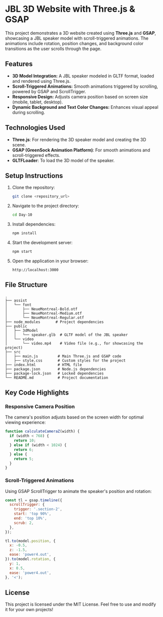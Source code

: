 # JBL 3D Website with Three.js & GSAP

This project demonstrates a 3D website created using **Three.js** and **GSAP**, showcasing a JBL speaker model with scroll-triggered animations. The animations include rotation, position changes, and background color transitions as the user scrolls through the page.

## Features

- **3D Model Integration:** A JBL speaker modeled in GLTF format, loaded and rendered using Three.js.
- **Scroll-Triggered Animations:** Smooth animations triggered by scrolling, powered by GSAP and ScrollTrigger.
- **Responsive Design:** Adjusts camera position based on screen size (mobile, tablet, desktop).
- **Dynamic Background and Text Color Changes:** Enhances visual appeal during scrolling.

## Technologies Used

- **Three.js**: For rendering the 3D speaker model and creating the 3D scene.
- **GSAP (GreenSock Animation Platform)**: For smooth animations and scroll-triggered effects.
- **GLTFLoader**: To load the 3D model of the speaker.

## Setup Instructions

1. Clone the repository:
   ```bash
   git clone <repository_url>
   ```

2. Navigate to the project directory:
   ```bash
   cd Day-10
   ```

3. Install dependencies:
   ```bash
   npm install
   ```

4. Start the development server:
   ```bash
   npm start
   ```

5. Open the application in your browser:
   ```
   http://localhost:3000
   ```

## File Structure

```
.
├── assist
│   └── font
│       ├── NeueMontreal-Bold.otf
│       ├── NeueMontreal-Medium.otf
│       └── NeueMontreal-Regular.otf
├── node_modules       # Project dependencies
├── public
│   ├── 3dModel
│   │   └── speaker.glb  # GLTF model of the JBL speaker
│   └── video
│       └── video.mp4    # Video file (e.g., for showcasing the project)
├── src
│   ├── main.js         # Main Three.js and GSAP code
│   ├── style.css       # Custom styles for the project
├── index.html          # HTML file
├── package.json        # Node.js dependencies
├── package-lock.json   # Locked dependencies
└── README.md           # Project documentation
```

## Key Code Highlights

### Responsive Camera Position
The camera's position adjusts based on the screen width for optimal viewing experience:
```javascript
function calculateCameraZ(width) {
  if (width < 768) {
    return 10;
  } else if (width < 1024) {
    return 6;
  } else {
    return 5;
  }
}
```

### Scroll-Triggered Animations
Using GSAP ScrollTrigger to animate the speaker's position and rotation:
```javascript
const tl = gsap.timeline({
  scrollTrigger: {
    trigger: '.section-2',
    start: 'top 90%',
    end: 'top 10%',
    scrub: 2,
  },
});

tl.to(model.position, {
  x: -0.5,
  z: -1.5,
  ease: 'power4.out',
}).to(model.rotation, {
  y: 1,
  x: 0.5,
  ease: 'power4.out',
}, '<');
```



## License

This project is licensed under the MIT License. Feel free to use and modify it for your own projects!
